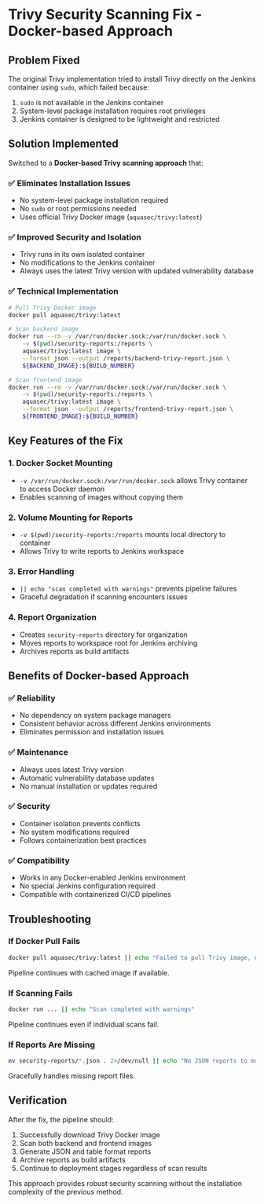 # Trivy Security Scanning Fix - Docker-based Approach

## Problem Fixed
The original Trivy implementation tried to install Trivy directly on the Jenkins container using `sudo`, which failed because:
1. `sudo` is not available in the Jenkins container
2. System-level package installation requires root privileges
3. Jenkins container is designed to be lightweight and restricted

## Solution Implemented
Switched to a **Docker-based Trivy scanning approach** that:

### ✅ Eliminates Installation Issues
- No system-level package installation required
- No `sudo` or root permissions needed
- Uses official Trivy Docker image (`aquasec/trivy:latest`)

### ✅ Improved Security and Isolation
- Trivy runs in its own isolated container
- No modifications to the Jenkins container
- Always uses the latest Trivy version with updated vulnerability database

### ✅ Technical Implementation
```bash
# Pull Trivy Docker image
docker pull aquasec/trivy:latest

# Scan backend image
docker run --rm -v /var/run/docker.sock:/var/run/docker.sock \
    -v $(pwd)/security-reports:/reports \
    aquasec/trivy:latest image \
    --format json --output /reports/backend-trivy-report.json \
    ${BACKEND_IMAGE}:${BUILD_NUMBER}

# Scan frontend image  
docker run --rm -v /var/run/docker.sock:/var/run/docker.sock \
    -v $(pwd)/security-reports:/reports \
    aquasec/trivy:latest image \
    --format json --output /reports/frontend-trivy-report.json \
    ${FRONTEND_IMAGE}:${BUILD_NUMBER}
```

## Key Features of the Fix

### 1. Docker Socket Mounting
- `-v /var/run/docker.sock:/var/run/docker.sock` allows Trivy container to access Docker daemon
- Enables scanning of images without copying them

### 2. Volume Mounting for Reports
- `-v $(pwd)/security-reports:/reports` mounts local directory to container
- Allows Trivy to write reports to Jenkins workspace

### 3. Error Handling
- `|| echo "scan completed with warnings"` prevents pipeline failures
- Graceful degradation if scanning encounters issues

### 4. Report Organization
- Creates `security-reports` directory for organization
- Moves reports to workspace root for Jenkins archiving
- Archives reports as build artifacts

## Benefits of Docker-based Approach

### ✅ Reliability
- No dependency on system package managers
- Consistent behavior across different Jenkins environments
- Eliminates permission and installation issues

### ✅ Maintenance
- Always uses latest Trivy version
- Automatic vulnerability database updates
- No manual installation or updates required

### ✅ Security
- Container isolation prevents conflicts
- No system modifications required
- Follows containerization best practices

### ✅ Compatibility
- Works in any Docker-enabled Jenkins environment
- No special Jenkins configuration required
- Compatible with containerized CI/CD pipelines

## Troubleshooting

### If Docker Pull Fails
```bash
docker pull aquasec/trivy:latest || echo "Failed to pull Trivy image, using cached version"
```
Pipeline continues with cached image if available.

### If Scanning Fails
```bash
docker run ... || echo "Scan completed with warnings"
```
Pipeline continues even if individual scans fail.

### If Reports Are Missing
```bash
mv security-reports/*.json . 2>/dev/null || echo "No JSON reports to move"
```
Gracefully handles missing report files.

## Verification
After the fix, the pipeline should:
1. Successfully download Trivy Docker image
2. Scan both backend and frontend images
3. Generate JSON and table format reports
4. Archive reports as build artifacts
5. Continue to deployment stages regardless of scan results

This approach provides robust security scanning without the installation complexity of the previous method.

